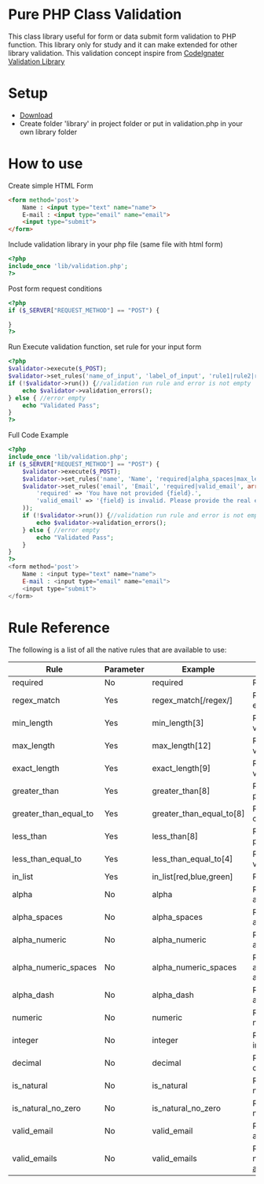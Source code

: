 # Pure PHP Class Validation
This class library useful for form or data submit form validation to PHP function. This library only for study and it can make extended for other library validation. This validation concept inspire from [CodeIgnater Validation Library](https://www.codeigniter.com/userguide3/libraries/form_validation.html#callbacks-your-own-validation-methods)

# Setup
  - [Download](https://github.com/mzm-dev/pure_php_validation/archive/master.zip)
  - Create folder 'library' in project folder or put in validation.php in your own library folder

# How to use
Create simple HTML Form
```html
<form method='post'>
    Name : <input type="text" name="name">
    E-mail : <input type="email" name="email">
    <input type="submit">
</form>
```

Include validation library in your php file (same file with html form)
```php
<?php
include_once 'lib/validation.php';
?>
```
Post form request conditions
```php
<?php
if ($_SERVER["REQUEST_METHOD"] == "POST") {

}
?>
```

Run Execute validation function, set rule for your input form
```php
<?php
$validator->execute($_POST);
$validator->set_rules('name_of_input', 'label_of_input', 'rule1|rule2|rule3');
if (!$validator->run()) {//validation run rule and error is not empty
    echo $validator->validation_errors();
} else { //error empty
    echo "Validated Pass";
}
?>
```

Full Code Example
```php
<?php
include_once 'lib/validation.php';
if ($_SERVER["REQUEST_METHOD"] == "POST") {
    $validator->execute($_POST);
    $validator->set_rules('name', 'Name', 'required|alpha_spaces|max_length[80]');
    $validator->set_rules('email', 'Email', 'required|valid_email', array(
        'required' => 'You have not provided {field}.',
        'valid_email' => '{field} is invalid. Please provide the real email address.'
    ));
    if (!$validator->run()) {//validation run rule and error is not empty
        echo $validator->validation_errors();
    } else { //error empty
        echo "Validated Pass";
    }
}
?>
<form method='post'>
    Name : <input type="text" name="name">
    E-mail : <input type="email" name="email">
    <input type="submit">
</form>
```

# Rule Reference
The following is a list of all the native rules that are available to use:

| Rule | Parameter | Example | Description |
| ------ | ------ | ------ | ------ |
| required | No | required | Returns FALSE if the request data is empty. |
| regex_match | Yes | regex_match[/regex/] | Returns FALSE if the request data does not match the regular expression. |
| min_length | Yes | min_length[3] | Returns FALSE if the request data is shorter than the parameter value. |
| max_length | Yes | max_length[12] | Returns FALSE if the request data is longer than the parameter value. |
| exact_length | Yes | exact_length[9] | Returns FALSE if the request data is not exactly the parameter value. |
| greater_than | Yes | greater_than[8] | Returns FALSE if the request data is less than or equal to the parameter value or not numeric. |
| greater_than_equal_to | Yes | greater_than_equal_to[8] | Returns FALSE if the request data is less than the parameter value, or not numeric. |
| less_than | Yes | less_than[8] | Returns FALSE if the request data is greater than or equal to the parameter value or not numeric. |
| less_than_equal_to | Yes | less_than_equal_to[4] | Returns FALSE if the request data is greater than the parameter value, or not numeric. |
| in_list | Yes | in_list[red,blue,green]  | Returns FALSE if the request data is not within a predetermined list. |
| alpha | No | alpha | Returns FALSE if the request data contains anything other than alphabetical characters. |
| alpha_spaces | No | alpha_spaces | Returns FALSE if the request data contains anything other than alphabetical characters with spaces. |
| alpha_numeric | No | alpha_numeric | Returns FALSE if the request data contains anything other than alpha-numeric characters. |
| alpha_numeric_spaces | No | alpha_numeric_spaces | Returns FALSE if the request data contains anything other than alpha-numeric characters or spaces. Should be used after trim to avoid spaces at the beginning or end. |
| alpha_dash |  No | alpha_dash |   Returns FALSE if the request data contains anything other than alpha-numeric characters, underscores or dashes. |
| numeric | No | numeric | Returns FALSE if the request data contains anything other than numeric characters. |
| integer | No | integer | Returns FALSE if the request data contains anything other than an integer. |
| decimal | No | decimal | Returns FALSE if the request data contains anything other than a decimal number. |
| is_natural | No | is_natural | Returns FALSE if the request data contains anything other than a natural number: 0, 1, 2, 3, etc. |
| is_natural_no_zero | No | is_natural_no_zero | Returns FALSE if the request data contains anything other than a natural number, but not zero: 1, 2, 3, etc. |
| valid_email | No | valid_email |  Returns FALSE if the request data does not contain a valid email address. |
| valid_emails | No | valid_emails | Returns FALSE if any value provided in a comma separated list is not a valid email. exp : amiruddin@domain.my,burhanuddin@domain.my,cinta@domain.my |